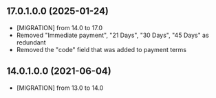 ## 17.0.1.0.0 (2025-01-24)

- \[MIGRATION\] from 14.0 to 17.0
- Removed "Immediate payment", "21 Days", "30 Days", "45 Days" as redundant
- Removed the "code" field that was added to payment terms

## 14.0.1.0.0 (2021-06-04)

- \[MIGRATION\] from 13.0 to 14.0
